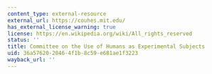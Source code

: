 ```yaml
---
content_type: external-resource
external_url: https://couhes.mit.edu/
has_external_license_warning: true
license: https://en.wikipedia.org/wiki/All_rights_reserved
status: ''
title: Committee on the Use of Humans as Experimental Subjects
uid: 36a57620-2046-4f1b-8c59-e681ae1f3223
wayback_url: ''
---
```

